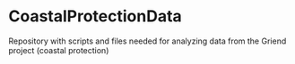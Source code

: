 # CoastalProtectionData
Repository with scripts and files needed for analyzing data from the Griend project (coastal protection)

